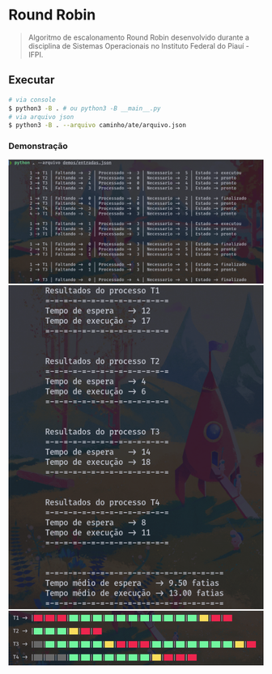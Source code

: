 # **Round Robin**

> Algoritmo de escalonamento Round Robin desenvolvido durante a disciplina de Sistemas Operacionais no Instituto Federal do Piauí - IFPI.

## Executar

```bash
# via console
$ python3 -B . # ou python3 -B __main__.py
# via arquivo json
$ python3 -B . --arquivo caminho/ate/arquivo.json
```

### Demonstração

![alt text](demos/github/demo1.png)
![alt text](demos/github/demo2.png)
![alt text](demos/github/demo3.png)
